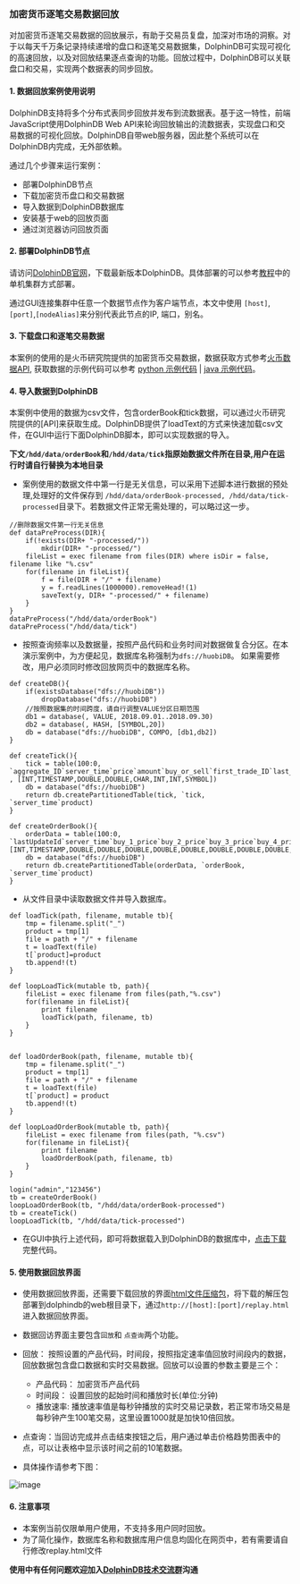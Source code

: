 ### 加密货币逐笔交易数据回放

对加密货币逐笔交易数据的回放展示，有助于交易员复盘，加深对市场的洞察。对于以每天千万条记录持续递增的盘口和逐笔交易数据集，DolphinDB可实现可视化的高速回放，以及对回放结果逐点查询的功能。回放过程中，DolphinDB可以关联盘口和交易，实现两个数据表的同步回放。

#### 1. 数据回放案例使用说明

DolphinDB支持将多个分布式表同步回放并发布到流数据表。基于这一特性，前端JavaScript使用DolphinDB Web API来轮询回放输出的流数据表，实现盘口和交易数据的可视化回放。DolphinDB自带web服务器，因此整个系统可以在DolphinDB内完成，无外部依赖。

通过几个步骤来运行案例：

* 部署DolphinDB节点
* 下载加密货币盘口和交易数据
* 导入数据到DolphinDB数据库
* 安装基于web的回放页面
* 通过浏览器访问回放页面

#### 2. 部署DolphinDB节点
请访问[DolphinDB官网](https://www.dolphindb.cn/downloads.html)，下载最新版本DolphinDB。具体部署的可以参考[教程](https://github.com/dolphindb/Tutorials_CN/blob/master/single_machine_cluster_deploy.md)中的单机集群方式部署。

通过GUI连接集群中任意一个数据节点作为客户端节点，本文中使用 `[host]`,`[port]`,`[nodeAlias]`来分别代表此节点的IP, 端口，别名。
#### 3. 下载盘口和逐笔交易数据
本案例的使用的是火币研究院提供的加密货币交易数据，数据获取方式参考[火币数据API](https://huobiapi.github.io/docs/spot/v1/cn/), 获取数据的示例代码可以参考 [python 示例代码](https://github.com/huobiapi/Futures-Python-demo) | [java 示例代码](https://github.com/huobiapi/Futures-Java-demo)。
#### 4. 导入数据到DolphinDB

本案例中使用的数据为csv文件，包含orderBook和tick数据，可以通过火币研究院提供的[API]来获取生成。DolphinDB提供了loadText的方式来快速加载csv文件，在GUI中运行下面DolphinDB脚本，即可以实现数据的导入。

**下文`/hdd/data/orderBook`和`/hdd/data/tick`指原始数据文件所在目录,用户在运行时请自行替换为本地目录** 

* 案例使用的数据文件中第一行是无关信息，可以采用下述脚本进行数据的预处理,处理好的文件保存到 `/hdd/data/orderBook-processed, /hdd/data/tick-processed`目录下。若数据文件正常无需处理的，可以略过这一步。
```kdb
//删除数据文件第一行无关信息
def dataPreProcess(DIR){
	if(!exists(DIR+ "-processed/"))
		mkdir(DIR+ "-processed/")
	fileList = exec filename from files(DIR) where isDir = false, filename like "%.csv"
	for(filename in fileList){
		f = file(DIR + "/" + filename)
		y = f.readLines(1000000).removeHead!(1)
		saveText(y, DIR+ "-processed/" + filename)
	}
}
dataPreProcess("/hdd/data/orderBook")
dataPreProcess("/hdd/data/tick")
```

* 按照查询频率以及数据量，按照产品代码和业务时间对数据做复合分区。在本演示案例中，为方便起见，数据库名称强制为`dfs://huobiDB`。 如果需要修改，用户必须同时修改回放网页中的数据库名称。
```kdb
def createDB(){
	if(existsDatabase("dfs://huobiDB"))
		dropDatabase("dfs://huobiDB")
    //按照数据集的时间跨度，请自行调整VALUE分区日期范围
	db1 = database(, VALUE, 2018.09.01..2018.09.30)
	db2 = database(, HASH, [SYMBOL,20])
	db = database("dfs://huobiDB", COMPO, [db1,db2])
}

def createTick(){
	tick = table(100:0, `aggregate_ID`server_time`price`amount`buy_or_sell`first_trade_ID`last_trade_ID`product , [INT,TIMESTAMP,DOUBLE,DOUBLE,CHAR,INT,INT,SYMBOL])
	db = database("dfs://huobiDB")
	return db.createPartitionedTable(tick, `tick, `server_time`product)
}

def createOrderBook(){
	orderData = table(100:0, `lastUpdateId`server_time`buy_1_price`buy_2_price`buy_3_price`buy_4_price`buy_5_price`buy_6_price`buy_7_price`buy_8_price`buy_9_price`buy_10_price`buy_11_price`buy_12_price`buy_13_price`buy_14_price`buy_15_price`buy_16_price`buy_17_price`buy_18_price`buy_19_price`buy_20_price`sell_1_price`sell_2_price`sell_3_price`sell_4_price`sell_5_price`sell_6_price`sell_7_price`sell_8_price`sell_9_price`sell_10_price`sell_11_price`sell_12_price`sell_13_price`sell_14_price`sell_15_price`sell_16_price`sell_17_price`sell_18_price`sell_19_price`sell_20_price`buy_1_amount`buy_2_amount`buy_3_amount`buy_4_amount`buy_5_amount`buy_6_amount`buy_7_amount`buy_8_amount`buy_9_amount`buy_10_amount`buy_11_amount`buy_12_amount`buy_13_amount`buy_14_amount`buy_15_amount`buy_16_amount`buy_17_amount`buy_18_amount`buy_19_amount`buy_20_amount`sell_1_amount`sell_2_amount`sell_3_amount`sell_4_amount`sell_5_amount`sell_6_amount`sell_7_amount`sell_8_amount`sell_9_amount`sell_10_amount`sell_11_amount`sell_12_amount`sell_13_amount`sell_14_amount`sell_15_amount`sell_16_amount`sell_17_amount`sell_18_amount`sell_19_amount`sell_20_amount`product,[INT,TIMESTAMP,DOUBLE,DOUBLE,DOUBLE,DOUBLE,DOUBLE,DOUBLE,DOUBLE,DOUBLE,DOUBLE,DOUBLE,DOUBLE,DOUBLE,DOUBLE,DOUBLE,DOUBLE,DOUBLE,DOUBLE,DOUBLE,DOUBLE,DOUBLE,DOUBLE,DOUBLE,DOUBLE,DOUBLE,DOUBLE,DOUBLE,DOUBLE,DOUBLE,DOUBLE,DOUBLE,DOUBLE,DOUBLE,DOUBLE,DOUBLE,DOUBLE,DOUBLE,DOUBLE,DOUBLE,DOUBLE,DOUBLE,DOUBLE,DOUBLE,DOUBLE,DOUBLE,DOUBLE,DOUBLE,DOUBLE,DOUBLE,DOUBLE,DOUBLE,DOUBLE,DOUBLE,DOUBLE,DOUBLE,DOUBLE,DOUBLE,DOUBLE,DOUBLE,DOUBLE,DOUBLE,DOUBLE,DOUBLE,DOUBLE,DOUBLE,DOUBLE,DOUBLE,DOUBLE,DOUBLE,DOUBLE,DOUBLE,DOUBLE,DOUBLE,DOUBLE,DOUBLE,DOUBLE,DOUBLE,DOUBLE,DOUBLE,DOUBLE,DOUBLE,SYMBOL])
	db = database("dfs://huobiDB")
	return db.createPartitionedTable(orderData, `orderBook, `server_time`product)
}

```

* 从文件目录中读取数据文件并导入数据库。
```kdb
def loadTick(path, filename, mutable tb){
	tmp = filename.split("_")
	product = tmp[1]
	file = path + "/" + filename
	t = loadText(file)
	t[`product]=product
	tb.append!(t)
}

def loopLoadTick(mutable tb, path){
	fileList = exec filename from files(path,"%.csv")
	for(filename in fileList){
		print filename
		loadTick(path, filename, tb)
	}
}


def loadOrderBook(path, filename, mutable tb){
	tmp = filename.split("_")
	product = tmp[1]
	file = path + "/" + filename
	t = loadText(file)
	t[`product] = product
	tb.append!(t)
}

def loopLoadOrderBook(mutable tb, path){
	fileList = exec filename from files(path, "%.csv")
	for(filename in fileList){
		print filename
		loadOrderBook(path, filename, tb)
	}
}

login("admin","123456")
tb = createOrderBook()
loopLoadOrderBook(tb, "/hdd/data/orderBook-processed")
tb = createTick()
loopLoadTick(tb, "/hdd/data/tick-processed")
```

* 在GUI中执行上述代码，即可将数据载入到DolphinDB的数据库中，[点击下载](https://github.com/dolphindb/applications/blob/master/cryptocurr_replay/importData.dos)完整代码。

#### 5. 使用数据回放界面

* 使用数据回放界面，还需要下载回放的界面[html文件压缩包](https://github.com/dolphindb/applications/raw/master/cryptocurr_replay/replay.zip)，将下载的解压包部署到dolphindb的web根目录下，通过`http://[host]:[port]/replay.html` 进入数据回放界面。
* 数据回访界面主要包含`回放`和 `点查询`两个功能。
* 回放： 按照设置的产品代码，时间段，按照指定速率值回放时间段内的数据，回放数据包含盘口数据和实时交易数据。回放可以设置的参数主要是三个：
    *  产品代码： 加密货币产品代码
    *  时间段： 设置回放的起始时间和播放时长(单位:分钟)
    *  播放速率: 播放速率值是每秒钟播放的实时交易记录数，若正常市场交易是每秒钟产生100笔交易，这里设置1000就是加快10倍回放。
* 点查询：当回访完成并点击结束按钮之后，用户通过单击价格趋势图表中的点，可以让表格中显示该时间之前的10笔数据。

* 具体操作请参考下图：

![image](https://github.com/dolphindb/Tutorials_CN/blob/master/images/replay/v.gif?raw=true)

#### 6. 注意事项

* 本案例当前仅限单用户使用，不支持多用户同时回放。
* 为了简化操作，数据库名称和数据库用户信息均固化在网页中，若有需要请自行修改replay.html文件

**使用中有任何问题欢迎加入[DolphinDB技术交流群](https://zhuanlan.zhihu.com/p/55382440)沟通**
